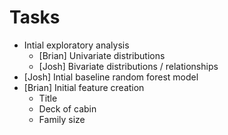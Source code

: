# Tasks

+ Intial exploratory analysis
  + [Brian] Univariate distributions
  + [Josh] Bivariate distributions / relationships
+ [Josh] Intial baseline random forest model 
+ [Brian] Initial feature creation
  + Title
  + Deck of cabin
  + Family size
  
